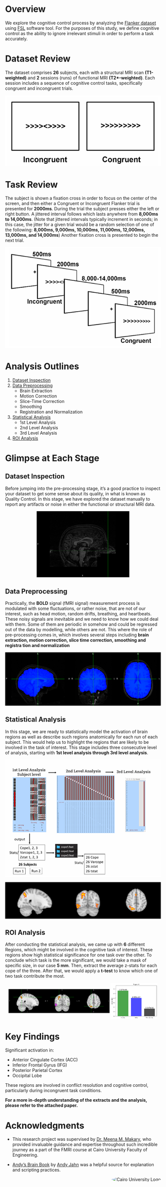 # Overview
We explore the cognitive control process by analyzing the [Flanker dataset](https://openfmri.org/dataset/ds000102/) using [FSL](https://ftp.nmr.mgh.harvard.edu/pub/dist/freesurfer/tutorial_packages/OSX/fsl_501/doc/index.html) software tool. For the purposes of this study, we define cognitive control as the ability to ignore irrelevant stimuli in order to perform a task accurately. 

# Dataset Review 
The dataset comprises **26** subjects, each with a structural MRI scan      **(T1-weighted)** and **2** sessions (runs) of functional MRI **(T2\*-weighted)**. Each session includes a sequence of cognitive control tasks, specifically congruent and incongruent trials. 

<p align="center">
  <img src="figs\cong vs incong.png" alt="Tasks Included in Flanker Dataset" title="Tasks Included in Flanker Dataset" />
</p>

# Task Review 
The subject is shown a fixation cross in order to focus on the center of the screen, and then either a Congruent 
or Incongruent Flanker trial is presented for **2000ms**. During the trial the subject presses either 
the left or right button. A jittered interval follows which lasts anywhere from **8,000ms to 
14,000ms**. (Note that jittered intervals typically increment in seconds; in this case, the jitter for 
a given trial would be a random selection of one of the following: **8,000ms, 9,000ms, 10,000ms, 
11,000ms, 12,000ms, 13,000ms, and 14,000ms**) Another fixation cross is presented to begin 
the next trial.

<p align="center">
  <img src="figs\run sequence.png" alt="The Run Sequence" title="The Run Sequence" />
</p>


# Analysis Outlines

1. [Dataset Inspection](#dataset-inspection)
2. [Data Preprocessing](#data-preprocessing)
   - Brain Extraction
   - Motion Correction
   - Slice-Time Correction
   - Smoothing
   - Registration and Normalization
3. [Statistical Analysis](#statistical-analysis)
   - 1st Level Analysis
   - 2nd Level Analysis
   - 3rd Level Analysis
4. [ROI Analysis](#roi-analysis)

# Glimpse at Each Stage 

## Dataset Inspection
Before jumping into the pre-processing stage, it’s a good practice to inspect your dataset to
 get some sense about its quality, in what is known as Quality Control. In this stage, we
 have explored the dataset manually to report any artifacts or noise in either the functional or
 structural MRI data. 

 <p align="center">
  <img src="figs\Wrap around.png" alt="wrap around artifact of anatomical MRI" title="wrap around artifact of anatomical MRI" width="300" />
</p>


## Data Preprocessing
Practically, the **BOLD** signal (fMRI signal) measurement process is modulated with some fluctuations, or rather noise,
that are not of our interest, such as head motion, random drifts, breathing, and heartbeats.
These noisy signals are inevitable and we need to know how we could deal with them. Some of
them are periodic in somehow and could be regressed out of the data by modelling, while others
are not. This where the role of pre-processing comes in, which involves several steps including
**brain extraction, motion correction, slice time correction, smoothing and registra
tion and normalization**

<p align="center">
  <img src="figs\best_skull_stripping_sub_8png.png" alt="Skull stripping example" title="Skull stripping example" />
</p>


## Statistical Analysis
 In this stage, we are ready to statistically model the activation of brain regions as well as describe
 such regions anatomically for each run of each subject. This would help us to highlight the
 regions that are likely to be involved in the task of interest. This stage includes three consecutive level of analysis, starting with **1st level analysis through 3rd level analysis**. 

<p align="center">
  <img src="figs\Statistical analysis workflow.png" alt="The statistical analysis workflow" title="The statistical analysis workflow" />
</p>


<p align="center">
  <img src="figs\clusters.png" alt="The statistically significant regions" title="The statistically significant regions" />
</p>

## ROI Analysis

After conducting the statistical analysis, we came up with **6** different Regions, which might be involved in the cognitive task of interest. These regions show high statistical significance for one task over the other. To conclude which task is the more significant, we would take a mask of specific size, in our case **5 mm**. Then, extract the average z-stats for each cope of the three. After that, we would apply a **t-test** to know which one of two task contribute the most.

<p align="center">
  <img src="figs/Cluster_6.png" alt="Cluster 6, spotted with the cursor, in the Posterior Parietal Cortex" title="Cluster 6, spotted with the cursor, in the Posterior Parietal Cortex" style="width:65%;  vertical-align:middle;" />
  <img src="figs/Region_6.png" alt="The average of z-stats for each cope with the statistical significance in region 6" title="The average of z-stats for each cope with the statistical significance in region 6" style="width:30%; vertical-align:middle;" />
</p>

# Key Findings
Significant activation in:
- Anterior Cingulate Cortex (ACC) 
- Inferior Frontal Gyrus (IFG)
- Posterior Parietal Cortex 
- Occipital Lobe 

These regions are involved in conflict resolution and cognitive control, particularly during incongruent task conditions. 

**For a more in-depth understanding of the extracts and the analysis, please refer to the attached paper.**

# Acknowledgments

- This research project was supervised by [Dr. Meena M. Makary](https://www.linkedin.com/in/meenamakary/), who provided invaluable guidance and expertise throughout such incredible journey as a part of the FMRI course at Cairo University Faculty of Engineering.

- [Andy’s Brain Book](https://andysbrainbook.readthedocs.io/en/latest/#welcome-to-andy-s-brain-book) by [Andy Jahn](https://www.andysbrainblog.com/about) was a helpful source for explanation and scripting practices.  

<div style="text-align: right">
    <img src="https://imgur.com/Wk4nR0m.png" alt="Cairo University Logo" width="100" style="border-radius: 50%;"/>
</div>

